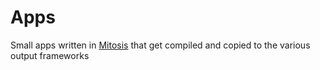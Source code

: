# Apps

Small apps written in [Mitosis](https://github.com/builderio/mitosis) that get compiled and copied to the various output frameworks
